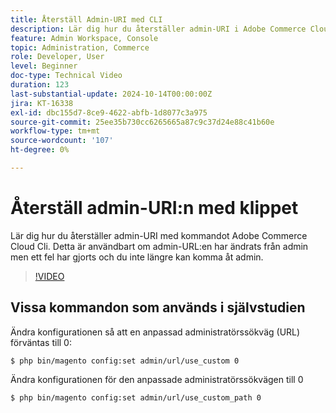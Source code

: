 ```yaml
---
title: Återställ Admin-URI med CLI
description: Lär dig hur du återställer admin-URI i Adobe Commerce Cloud CLI. Den här metoden är användbar när ändringar i administratörens URL orsakar åtkomstproblem.
feature: Admin Workspace, Console
topic: Administration, Commerce
role: Developer, User
level: Beginner
doc-type: Technical Video
duration: 123
last-substantial-update: 2024-10-14T00:00:00Z
jira: KT-16338
exl-id: dbc155d7-8ce9-4622-abfb-1d8077c3a975
source-git-commit: 25ee35b730cc6265665a87c9c37d24e88c41b60e
workflow-type: tm+mt
source-wordcount: '107'
ht-degree: 0%

---
```


# Återställ admin-URI:n med klippet

Lär dig hur du återställer admin-URI med kommandot Adobe Commerce Cloud Cli. Detta är användbart om admin-URL:en har ändrats från admin men ett fel har gjorts och du inte längre kan komma åt admin.

>[!VIDEO](https://video.tv.adobe.com/v/3435066/?learn=on)

## Vissa kommandon som används i självstudien

Ändra konfigurationen så att en anpassad administratörssökväg (URL) förväntas till 0:

`$ php bin/magento config:set admin/url/use_custom 0`

Ändra konfigurationen för den anpassade administratörssökvägen till 0

`$ php bin/magento config:set admin/url/use_custom_path 0`
